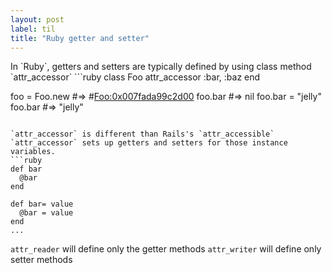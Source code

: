 ```yaml
---
layout: post
label: til
title: "Ruby getter and setter"
---
```


<p>
  
</p>
In `Ruby`, getters and setters are typically defined by using class method `attr_accessor`
```ruby
class Foo 
  attr_accessor :bar,  :baz
end 

foo = Foo.new 
#=> #<Foo:0x007fada99c2d00>
foo.bar #=> nil 
foo.bar = "jelly"
foo.bar #=> "jelly"
```

`attr_accessor` is different than Rails's `attr_accessible` 
`attr_accessor` sets up getters and setters for those instance variables. 
```ruby
def bar
  @bar
end

def bar= value 
  @bar = value
end
...
```
`attr_reader` will define only the getter methods 
`attr_writer` will define only setter methods 

